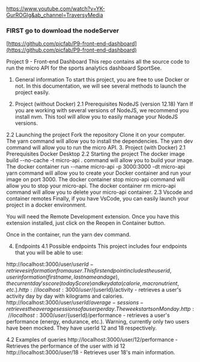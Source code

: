https://www.youtube.com/watch?v=YK-GurROGIg&ab_channel=TraversyMedia

### FIRST go to download the nodeServer
[https://github.com/picfab/P9-front-end-dashboard](https://github.com/picfab/P9-front-end-dashboard)

Project 9 - Front-end Dashboard
This repo contains all the source code to run the micro API for the sports analytics dashboard SportSee.

1. General information
To start this project, you are free to use Docker or not. In this documentation, we will see several methods to launch the project easily.

2. Project (without Docker)
2.1 Prerequisites
NodeJS (version 12.18)
Yarn
If you are working with several versions of NodeJS, we recommend you install nvm. This tool will allow you to easily manage your NodeJS versions.

2.2 Launching the project
Fork the repository
Clone it on your computer.
The yarn command will allow you to install the dependencies.
The yarn dev command will allow you to run the micro API.
3. Project (with Docker)
2.1 Prerequisites
Docker Desktop
2.2 Starting the project
The docker image build --no-cache -t micro-api . command will allow you to build your image.
The docker container run --name micro-api -p 3000:3000 -dt micro-api yarn command will allow you to create your Docker container and run your image on port 3000.
The docker container stop micro-api command will allow you to stop your micro-api.
The docker container rm micro-api command will allow you to delete your micro-api container.
2.3 Vscode and container remotes
Finally, if you have VsCode, you can easily launch your project in a docker environment.

You will need the Remote Development extension. Once you have this extension installed, just click on the Reopen in Container button.

Once in the container, run the yarn dev command.

4. Endpoints
4.1 Possible endpoints
This project includes four endpoints that you will be able to use:

http://localhost:3000/user/${userId} - retrieves information from a user. This first endpoint includes the user id, user information (first name, last name and age), the current day's score (todayScore) and key data (calorie, macronutrient, etc.).
http://localhost:3000/user/${userId}/activity - retrieves a user's activity day by day with kilograms and calories.
http://localhost:3000/user/${userId}/average-sessions - retrieves the average sessions of a user per day. The week starts on Monday.
http://localhost:3000/user/${userId}/performance - retrieves a user's performance (energy, endurance, etc.).
Warning, currently only two users have been mocked. They have userId 12 and 18 respectively.

4.2 Examples of queries
http://localhost:3000/user/12/performance - Retrieves the performance of the user with id 12
http://localhost:3000/user/18 - Retrieves user 18's main information.
